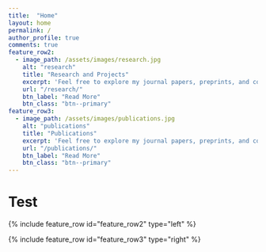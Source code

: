 ```yaml
---
title:  "Home"
layout: home
permalink: /
author_profile: true
comments: true
feature_row2:
  - image_path: /assets/images/research.jpg
    alt: "research"
    title: "Research and Projects"
    excerpt: 'Feel free to explore my journal papers, preprints, and conference proceedings.'
    url: "/research/"
    btn_label: "Read More"
    btn_class: "btn--primary"
feature_row3:
  - image_path: /assets/images/publications.jpg
    alt: "publications"
    title: "Publications"
    excerpt: 'Feel free to explore my journal papers, preprints, and conference proceedings.'
    url: "/publications/"
    btn_label: "Read More"
    btn_class: "btn--primary"
---
```


<h1> Test </h1>


{% include feature_row id="feature_row2" type="left" %}

{% include feature_row id="feature_row3" type="right" %}


